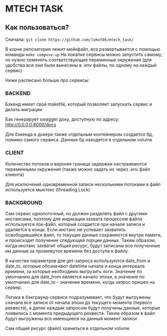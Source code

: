 # MTECH TASK
## Как пользоваться?
Сначала: ```git clone https://github.com/lokot0k/mtech_task/```

В корне репозитория лежит мейкфайл, все развертывается с помощью команды ```make compose-up```
На локалке сервисы можно запустить самому, но нужно поменять соответствующие переменные окружения (для удобства все они были вынесены в .env файлы, по одному на каждый сервис)

Ниже расписано больше про сервисы:
### BACKEND
Бэкенд имеет свой makefile, который позволяет запускать сервис и делать миграции

Бэк генерирует swagger доку, доступную по адресу: http://0.0.0.0:8000/docs

Для бэкенда в докере также отдельным контейнером создается бд, помимо самого сервиса. Данные бд находятся в отдельном volume
 
### CLIENT
Количество потоков и верхняя граница задержки настраиваются переменными окружения (также можно задать их через .env файл клиента)

Для исключения одновременной записи несколькими потоками в файл используется мьютекс (threading.Lock)

### BACKGROUND
Сам сервис однопоточный, но должен разделять файл с другими инстансами, поэтому для индикации захвата процессом файла используется лок-файл, который создается при начале записи и удаляется в конце.
Если инстанс не успевает захватить освободившийся файл, то текущие данные сохраняются внутри памяти, и происходит получение следующей порции данных. Таким образом, когда инстанс захватит общий ресурс, будут записаны все полученные им данные за промежуток времени без доступа к файлу.

В качестве параметров для get-запроса используются date_from и date_to, которые обозначают datetime начала и конца интервала времени, за которые необходимо выгрузить логи.
Значение по умолчанию для date_from является начало эпохи, а значение по умолчанию для date_to - значение времени, когда запрос пришел на сервер.

Логика в бэкграунд-сервисе подразумевает, что будут выгружены сначала все записи от начала эпохи до текущего момента (первого реквеста), а далее каждым запросом будут получены данные, которые появились с момента предыдущего реквеста. Таким образом в файл будут выгружены все имеющиеся на данный момент записи

Сам общий ресурс (файл) храниться в отдельном volume
